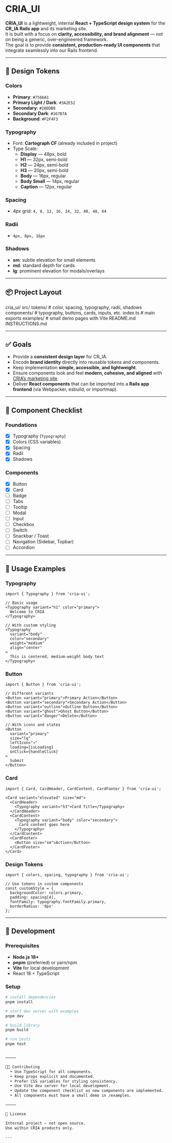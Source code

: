 # CRIA_UI

**CRIA_UI** is a lightweight, internal **React + TypeScript design system** for the **CR_IA Rails app** and its marketing site.  
It is built with a focus on **clarity, accessibility, and brand alignment** — not on being a generic, over-engineered framework.  
The goal is to provide **consistent, production-ready UI components** that integrate seamlessly into our Rails frontend.

---

## 🎨 Design Tokens

### Colors
- **Primary**: `#7566A1`
- **Primary Light / Dark**: `#3A2E52`
- **Secondary**: `#28DDB9`
- **Secondary Dark**: `#167B7A`
- **Background**: `#F2F4F3`

### Typography
- Font: **Cartograph CF** (already included in project)
- Type Scale:
  - **Display** — 48px, bold
  - **H1** — 32px, semi-bold
  - **H2** — 24px, semi-bold
  - **H3** — 20px, semi-bold
  - **Body** — 16px, regular
  - **Body Small** — 14px, regular
  - **Caption** — 12px, regular

### Spacing
- 4px grid: `4, 8, 12, 16, 24, 32, 40, 48, 64`

### Radii
- `4px, 8px, 16px`

### Shadows
- **sm**: subtle elevation for small elements  
- **md**: standard depth for cards  
- **lg**: prominent elevation for modals/overlays  

---

## 📦 Project Layout

cria_ui/
src/
tokens/         # color, spacing, typography, radii, shadows
components/     # typography, buttons, cards, inputs, etc.
index.ts        # main exports
examples/         # small demo pages with Vite
README.md
INSTRUCTIONS.md

---

## ✅ Goals

- Provide a **consistent design layer** for CR_IA.  
- Encode **brand identity** directly into reusable tokens and components.  
- Keep implementation **simple, accessible, and lightweight**.  
- Ensure components look and feel **modern, cohesive, and aligned** with [CRIA’s marketing site](https://www.cria.pro/).  
- Deliver **React components** that can be imported into a **Rails app frontend** (via Webpacker, esbuild, or importmap).  

---

## 🧩 Component Checklist

### Foundations
- [x] Typography (`Typography`)
- [x] Colors (CSS variables)
- [x] Spacing
- [x] Radii
- [x] Shadows

### Components
- [x] Button
- [x] Card
- [ ] Badge
- [ ] Tabs
- [ ] Tooltip
- [ ] Modal
- [ ] Input
- [ ] Checkbox
- [ ] Switch
- [ ] Snackbar / Toast
- [ ] Navigation (Sidebar, Topbar)
- [ ] Accordion

---

## 📖 Usage Examples

### Typography
```tsx
import { Typography } from 'cria-ui';

// Basic usage
<Typography variant="h1" color="primary">
  Welcome to CRIA
</Typography>

// With custom styling
<Typography 
  variant="body" 
  color="secondary" 
  weight="medium"
  align="center"
>
  This is centered, medium-weight body text
</Typography>
```

### Button
```tsx
import { Button } from 'cria-ui';

// Different variants
<Button variant="primary">Primary Action</Button>
<Button variant="secondary">Secondary Action</Button>
<Button variant="outline">Outline Button</Button>
<Button variant="ghost">Ghost Button</Button>
<Button variant="danger">Delete</Button>

// With icons and states
<Button 
  variant="primary" 
  size="lg" 
  leftIcon="→"
  loading={isLoading}
  onClick={handleClick}
>
  Submit
</Button>
```

### Card
```tsx
import { Card, CardHeader, CardContent, CardFooter } from 'cria-ui';

<Card variant="elevated" size="md">
  <CardHeader>
    <Typography variant="h3">Card Title</Typography>
  </CardHeader>
  <CardContent>
    <Typography variant="body" color="secondary">
      Card content goes here
    </Typography>
  </CardContent>
  <CardFooter>
    <Button size="sm">Action</Button>
  </CardFooter>
</Card>
```

### Design Tokens
```tsx
import { colors, spacing, typography } from 'cria-ui';

// Use tokens in custom components
const customStyle = {
  backgroundColor: colors.primary,
  padding: spacing[4],
  fontFamily: typography.fontFamily.primary,
  borderRadius: '8px'
};
```

---

## 🚀 Development

### Prerequisites
- **Node.js 18+**
- **pnpm** (preferred) or yarn/npm
- **Vite** for local development
- React 18 + TypeScript

### Setup
```bash
# install dependencies
pnpm install

# start dev server with examples
pnpm dev

# build library
pnpm build

# run tests
pnpm test


⸻

👩‍💻 Contributing
  • Use TypeScript for all components.
  • Keep props explicit and documented.
  • Prefer CSS variables for styling consistency.
  • Use Vite dev server for local development.
  • Update the component checklist as new components are implemented.
  • All components must have a small demo in /examples.

⸻

📜 License

Internal project — not open source.
Use within CRIA products only.

---